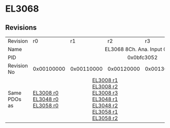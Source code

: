 # EL3068

## Revisions
<table>
<tr>
<td>Revision</td>
<td>r0</td>
<td>r1</td>
<td>r2</td>
<td>r3</td>
<td>r4</td>
<td>r5</td>
</tr>
<tr>
<td>Name</td>
<td colspan=6 align="center">EL3068 8Ch. Ana. Input 0-10V</td>
</tr>
<tr>
<td>PID</td>
<td colspan=6 align="center">0x0bfc3052</td>
</tr>
<tr>
<td>Revision No</td>
<td>0x00100000</td>
<td>0x00110000</td>
<td>0x00120000</td>
<td>0x00130000</td>
<td>0x00140000</td>
<td>0x00150000</td>
</tr>
<tr>
<td>Same PDOs as</td>
<td><a href="EL3008.md">EL3008 r0</a><br/><a href="EL3048.md">EL3048 r0</a><br/><a href="EL3058.md">EL3058 r0</a></td>
<td colspan=2 align="center"><a href="EL3008.md">EL3008 r1</a><br/><a href="EL3008.md">EL3008 r2</a><br/><a href="EL3008.md">EL3008 r3</a><br/><a href="EL3048.md">EL3048 r1</a><br/><a href="EL3048.md">EL3048 r2</a><br/><a href="EL3058.md">EL3058 r1</a><br/><a href="EL3058.md">EL3058 r2</a></td>
<td colspan=2 align="center"><a href="EL3008.md">EL3008 r4</a><br/><a href="EL3008.md">EL3008 r5</a><br/><a href="EL3048.md">EL3048 r3</a><br/><a href="EL3048.md">EL3048 r4</a><br/><a href="EL3058.md">EL3058 r3</a><br/><a href="EL3058.md">EL3058 r4</a></td>
<td><a href="EL3008.md">EL3008 r6</a><br/><a href="EL3048.md">EL3048 r5</a><br/><a href="EL3058.md">EL3058 r5</a><br/><a href="EL3058.md">EL3058 r6</a></td>
</tr>
</table>
